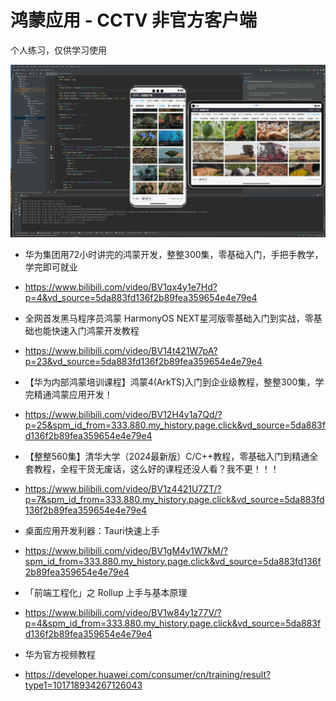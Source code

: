 # 鸿蒙应用 - CCTV 非官方客户端

个人练习，仅供学习使用

![cctv.png](cctv.png)

<!-- C:\Users\sky\Desktop\hw_cctv\entry\src\main\resources\zh_CN\element -->

- 华为集团用72小时讲完的鸿蒙开发，整整300集，零基础入门，手把手教学，学完即可就业
- https://www.bilibili.com/video/BV1qx4y1e7Hd?p=4&vd_source=5da883fd136f2b89fea359654e4e79e4

- 全网首发黑马程序员鸿蒙 HarmonyOS NEXT星河版零基础入门到实战，零基础也能快速入门鸿蒙开发教程
- https://www.bilibili.com/video/BV14t421W7pA?p=23&vd_source=5da883fd136f2b89fea359654e4e79e4

- 【华为内部鸿蒙培训课程】鸿蒙4(ArkTS)入门到企业级教程，整整300集，学完精通鸿蒙应用开发！
- https://www.bilibili.com/video/BV12H4y1a7Qd/?p=25&spm_id_from=333.880.my_history.page.click&vd_source=5da883fd136f2b89fea359654e4e79e4

- 【整整560集】清华大学（2024最新版）C/C++教程，零基础入门到精通全套教程，全程干货无废话，这么好的课程还没人看？我不更！！！
- https://www.bilibili.com/video/BV1z4421U7ZT/?p=7&spm_id_from=333.880.my_history.page.click&vd_source=5da883fd136f2b89fea359654e4e79e4

- 桌面应用开发利器：Tauri快速上手
- https://www.bilibili.com/video/BV1gM4y1W7kM/?spm_id_from=333.880.my_history.page.click&vd_source=5da883fd136f2b89fea359654e4e79e4

- 「前端工程化」之 Rollup 上手与基本原理
- https://www.bilibili.com/video/BV1w84y1z77V/?p=4&spm_id_from=333.880.my_history.page.click&vd_source=5da883fd136f2b89fea359654e4e79e4

- 华为官方视频教程
- https://developer.huawei.com/consumer/cn/training/result?type1=101718934267126043